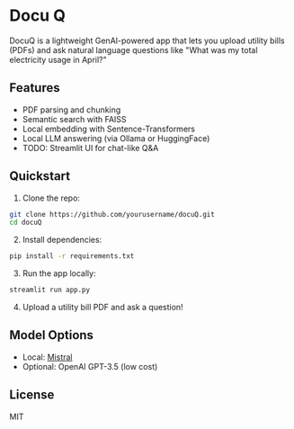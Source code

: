 # Docu Q
DocuQ is a lightweight GenAI-powered app that lets you upload utility bills (PDFs) and ask natural language questions like "What was my total electricity usage in April?"

## Features
- PDF parsing and chunking
- Semantic search with FAISS
- Local embedding with Sentence-Transformers
- Local LLM answering (via Ollama or HuggingFace)
- TODO: Streamlit UI for chat-like Q&A

## Quickstart
1. Clone the repo:
```bash
git clone https://github.com/yourusername/docuQ.git
cd docuQ
```
2. Install dependencies:
```bash
pip install -r requirements.txt
```
3. Run the app locally:
```bash
streamlit run app.py
```
4. Upload a utility bill PDF and ask a question!

## Model Options
- Local: [Mistral](https://ollama.com/library/mistral)
- Optional: OpenAI GPT-3.5 (low cost)

## License
MIT

